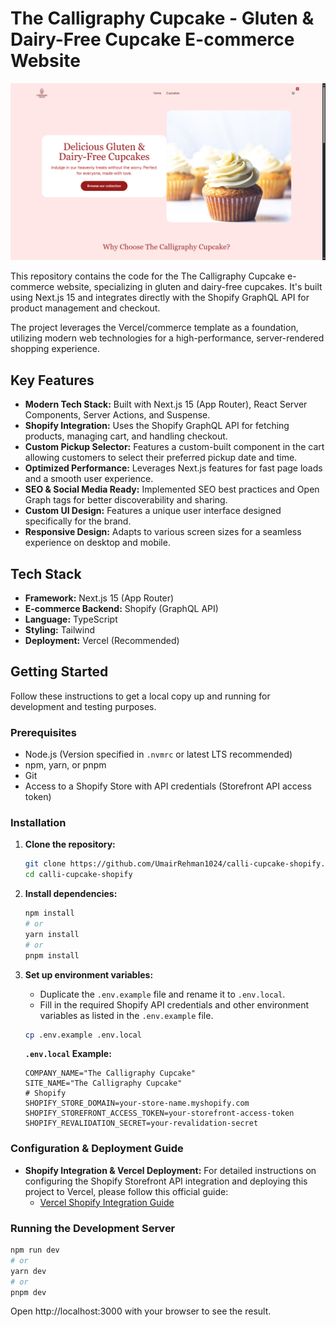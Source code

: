 # The Calligraphy Cupcake - Gluten & Dairy-Free Cupcake E-commerce Website

![Screenshot of website](/public/the-calligraphy-cupcake.PNG)

This repository contains the code for the The Calligraphy Cupcake e-commerce website, specializing in gluten and dairy-free cupcakes. It's built using Next.js 15 and integrates directly with the Shopify GraphQL API for product management and checkout.

The project leverages the Vercel/commerce template as a foundation, utilizing modern web technologies for a high-performance, server-rendered shopping experience.

## Key Features

- **Modern Tech Stack:** Built with Next.js 15 (App Router), React Server Components, Server Actions, and Suspense.
- **Shopify Integration:** Uses the Shopify GraphQL API for fetching products, managing cart, and handling checkout.
- **Custom Pickup Selector:** Features a custom-built component in the cart allowing customers to select their preferred pickup date and time.
- **Optimized Performance:** Leverages Next.js features for fast page loads and a smooth user experience.
- **SEO & Social Media Ready:** Implemented SEO best practices and Open Graph tags for better discoverability and sharing.
- **Custom UI Design:** Features a unique user interface designed specifically for the brand.
- **Responsive Design:** Adapts to various screen sizes for a seamless experience on desktop and mobile.

## Tech Stack

- **Framework:** Next.js 15 (App Router)
- **E-commerce Backend:** Shopify (GraphQL API)
- **Language:** TypeScript
- **Styling:** Tailwind
- **Deployment:** Vercel (Recommended)

## Getting Started

Follow these instructions to get a local copy up and running for development and testing purposes.

### Prerequisites

- Node.js (Version specified in `.nvmrc` or latest LTS recommended)
- npm, yarn, or pnpm
- Git
- Access to a Shopify Store with API credentials (Storefront API access token)

### Installation

1.  **Clone the repository:**

    ```bash
    git clone https://github.com/UmairRehman1024/calli-cupcake-shopify.git
    cd calli-cupcake-shopify
    ```

2.  **Install dependencies:**

    ```bash
    npm install
    # or
    yarn install
    # or
    pnpm install
    ```

3.  **Set up environment variables:**

    - Duplicate the `.env.example` file and rename it to `.env.local`.
    - Fill in the required Shopify API credentials and other environment variables as listed in the `.env.example` file.

    ```bash
    cp .env.example .env.local
    ```

    **`.env.local` Example:**

    ```env
    COMPANY_NAME="The Calligraphy Cupcake"
    SITE_NAME="The Calligraphy Cupcake"
    # Shopify
    SHOPIFY_STORE_DOMAIN=your-store-name.myshopify.com
    SHOPIFY_STOREFRONT_ACCESS_TOKEN=your-storefront-access-token
    SHOPIFY_REVALIDATION_SECRET=your-revalidation-secret

    ```

### Configuration & Deployment Guide

- **Shopify Integration & Vercel Deployment:** For detailed instructions on configuring the Shopify Storefront API integration and deploying this project to Vercel, please follow this official guide:
  - [Vercel Shopify Integration Guide](https://vercel.com/docs/integrations/ecommerce/shopify)

### Running the Development Server

```bash
npm run dev
# or
yarn dev
# or
pnpm dev
```

Open http://localhost:3000 with your browser to see the result.
